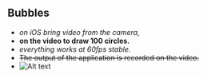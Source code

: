 ## Bubbles
* *on iOS bring video from the camera,*
* **on the video to draw 100 circles.**
* _everything works at 60fps stable._
* ~~The output of the application is recorded on the video.~~
* ![Alt text](https://github.com/Pivowar2009/Bubbles/blob/master/GIFMaker.org_e65jvk.gif "Example from 4 frames Gif")
